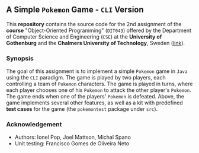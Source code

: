 ## A Simple `Pokemon` Game - `CLI` Version

This **repository** contains the source code for the 2nd assignment of the **course** "Object-Oriented Programming" (`DIT043`) offered by the Department of Computer Science and Engineering (`CSE`) at the **University of Gothenburg** and the **Chalmers University of Technology**, Sweden ([link](https://www.gu.se/en/study-gothenburg/object-oriented-programming-dit043)).

### Synopsis

The goal of this assignment is to implement a simple `Pokemon` game in `Java` using the `CLI` paradigm. The game is played by two players, each controlling a team of `Pokemon` characters. The game is played in turns, where each player chooses one of his `Pokemon` to attack the other player's `Pokemon`. The game ends when one of the players' `Pokemon` is defeated. Above, the game implements several other features, as well as a kit with predefined **test cases** for the game (the `pokemontest` package under `src`).

### Acknowledgement

- Authors: Ionel Pop, Joel Mattson, Michal Spano
- Unit testing: Francisco Gomes de Oliveira Neto
